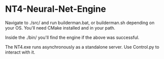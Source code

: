 # NT4-Neural-Net-Engine

Navigate to ./src/ and run builderman.bat, or builderman.sh depending on your OS. You'll need CMake installed and in your path. 

Inside the ./bin/ you'll find the engine if the above was successful.

The NT4.exe runs asynchronously as a standalone server. Use Control.py to interact with it. 

